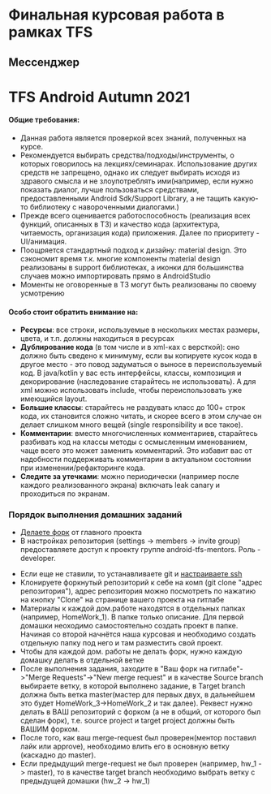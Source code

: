 # Финальная курсовая работа в рамках TFS
## Мессенджер
# TFS Android Autumn 2021

#### Общие требования:

- Данная работа является проверкой всех знаний, полученных на курсе.
- Рекомендуется выбирать средства/подходы/инструменты, о которых говорилось на лекциях/семинарах. Использование других средств не запрещено, однако их следует выбирать исходя из здравого смысла и не злоупотреблять ими(например, если нужно показать диалог, лучше пользоваться средствами, предоставленными Android Sdk/Support Library, а не тащить какую-то библиотеку с навороченными диалогами.)
- Прежде всего оценивается работоспособность (реализация всех функций, описанных в ТЗ) и качество кода (архитектура, читаемость, организация кода) приложения. Далее по приоритету - UI/анимация.
- Поощряется стандартный подход к дизайну: material design. Это сэкономит время т.к. многие компоненты material design реализованы в support библиотеках, а иконки для большинства случаев можно импортировать прямо в AndroidStudio
- Моменты не оговоренные в ТЗ могут быть реализованы по своему усмотрению

#### Особо стоит обратить внимание на:

- **Ресурсы**: все строки, используемые в нескольких местах размеры, цвета, и т.п. должны находиться в ресурсах
- **Дублирование кода** (в том числе и в xml-ках с версткой): оно должно быть сведено к минимуму, если вы копируете кусок кода в другое место - это повод задуматься о выносе в переиспользуемый код. В java/kotlin у вас есть интерфейсы, классы, композиция и декорирование (наследование старайтесь не использовать). А для xml можно использовать include, чтобы переиспользовать уже имеющийся layout.
- **Большие классы**: старайтесь не раздувать класс до 100+ строк кода, их становится сложно читать, и скорее всего в этом случае он делает слишком много вещей (single responsibility и все такое).
- **Комментарии**: вместо многочисленных комментариев, старайтесь разбивать код на классы методы с осмысленным именованием, чаще всего это может заменить комментарий. Это избавит вас от надобности поддерживать комментарии в актуальном состоянии при изменении/рефакторинге кода.
- **Следите за утечками**: можно периодически (например после каждого реализованного экрана) включать leak canary и проходиться по экранам.

### Порядок выполнения домашних заданий

* [Делаете форк](https://gitlab.com/android-tfs-mentors/tfs-android-spring-2021/-/forks/new) от главного проекта
* В настройках репозитория (settings -> members -> invite group) предоставляете доступ к проекту группе android-tfs-mentors. Роль - developer.
- Если еще не ставили, то устанавливаете git и [настраиваете ssh](https://docs.gitlab.com/ce/ssh/README.html)
- Клонируете форкнутый репозиторий к себе на комп (git clone "адрес репозитория"), адрес репозитория можно посмотреть по нажатию на кнопку "Clone" на странице вашего проекта на гитлабе
- Материалы к каждой дом.работе находятся в отдельных папках (например, HomeWork_1). В папке только описание. Для первой домашки неоходимо самостоятельно создать проект в папке. Начиная со второй начнётся наша курсовая и необходимо создать отдельную папку под него и там разместить свой проект.
- Чтобы для каждой дом. работы не делать форк, нужно каждую домашку делать в отдельной ветке
- После выполнения задания, заходите в "Ваш форк на гитлабе"->"Merge
  Requests"->"New merge request" и в качестве Source branch выбираете
  ветку, в которой выполнено задание, в Target branch должна быть ветка
  master(мастер для первых двух, в дальнейшем это будет HomeWork_3->HomeWork_2 и так далее). Реквест нужно делать в ВАШ репозиторий с форком (а не в общий, от которого был сделан форк), т.е. source project и target project должны быть ВАШИМ форком.
- После того, как ваш merge-request был проверен(ментор поставил лайк или approve), необходимо влить его в основную ветку (каскадно до master). 
- Если предыдущий merge-request не был проверен (например, hw_1 -> master), то в качестве target branch необходимо выбрать ветку с предыдущей домашки (hw_2 -> hw_1)
